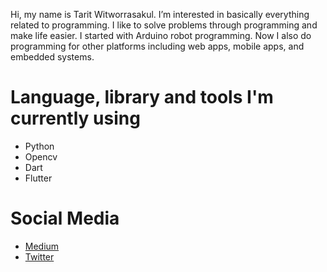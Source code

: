 Hi, my name is Tarit Witworrasakul. I’m interested in basically everything related to programming. I like to solve problems through programming and make life easier. I started with Arduino robot programming. Now I also do programming for other platforms including web apps, mobile apps, and embedded systems.

# Language, library and tools I'm currently using
- Python
- Opencv
- Dart
- Flutter

# Social Media
- [Medium](https://wtarit.medium.com/)
- [Twitter](https://twitter.com/wtarit05)

<!---
wtarit/wtarit is a ✨ special ✨ repository because its `README.md` (this file) appears on your GitHub profile.
You can click the Preview link to take a look at your changes.
--->

